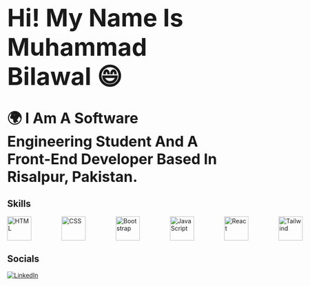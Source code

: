 # **<span style="font-size: 2em;">Hi! My Name Is Muhammad Bilawal 😄</span>**

# **<span style="font-size: 1.2em; font-weight: bold;">🌍 I Am A Software Engineering Student And A Front-End Developer Based In Risalpur, Pakistan.</span>**

## Skills
<div style="display: flex; gap:50px;">
  <img src="https://skillicons.dev/icons?i=html" alt="HTML" style="height: 56px; margin-right: 20px; cursor: pointer; transition: transform 0.5s;" />
  <img src="https://skillicons.dev/icons?i=css" alt="CSS" style="height: 56px; margin-right: 20px; cursor: pointer; transition: transform 0.5s;" />
  <img src="https://skillicons.dev/icons?i=bootstrap" alt="Bootstrap" style="height: 56px; margin-right: 20px; cursor: pointer; transition: transform 0.5s;" />
  <img src="https://skillicons.dev/icons?i=js" alt="JavaScript" style="height: 56px; margin-right: 20px; cursor: pointer; transition: transform 0.5s;" />
  <img src="https://skillicons.dev/icons?i=react" alt="React" style="height: 56px; margin-right: 20px; cursor: pointer; transition: transform 0.5s;" />
  <img src="https://skillicons.dev/icons?i=tailwind" alt="Tailwind" style="height: 56px; margin-right: 20px; cursor: pointer; transition: transform 0.5s;" />
</div>

## Socials
[![LinkedIn](https://img.shields.io/badge/-LinkedIn-0A66C2?style=for-the-badge&logo=linkedin&logoColor=white)](https://www.linkedin.com/in/muhammad-bilawal-9b57872ba/)
